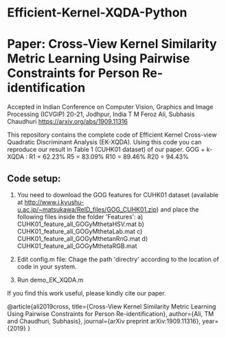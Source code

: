# Efficient-Kernel-XQDA-Python

# Paper: Cross-View Kernel Similarity Metric Learning Using Pairwise Constraints for Person Re-identification
Accepted in Indian Conference on Computer Vision, Graphics and Image Processing (ICVGIP) 20-21, Jodhpur, India
T M Feroz Ali, Subhasis Chaudhuri
https://arxiv.org/abs/1909.11316

This repository contains the complete code of Efficient Kernel Cross-view Quadratic Discriminant Analysis (EK-XQDA). Using this code you can reproduce our result in Table 1 (CUHK01 dataset) of our paper.
GOG + k-XQDA : 
R1 = 62.23% 
R5 = 83.09% 
R10 = 89.46%
R20 = 94.43%

Code setup:
-------------
1) You need to download the GOG features for CUHK01 dataset (available at http://www.i.kyushu-u.ac.jp/~matsukawa/ReID_files/GOG_CUHK01.zip) and place the following files inside the folder 'Features':
a) CUHK01_feature_all_GOGyMthetaHSV.mat
b) CUHK01_feature_all_GOGyMthetaLab.mat
c) CUHK01_feature_all_GOGyMthetanRnG.mat
d) CUHK01_feature_all_GOGyMthetaRGB.mat

2) Edit config.m file:
Chage the path 'directry' according to the location of code in your system.

3) Run demo_EK_XQDA.m

If you find this work useful, please kindly cite our paper.

@article{ali2019cross,
title={Cross-View Kernel Similarity Metric Learning Using Pairwise Constraints for Person Re-identification},
author={Ali, TM and Chaudhuri, Subhasis},
journal={arXiv preprint arXiv:1909.11316},
year={2019}
}
